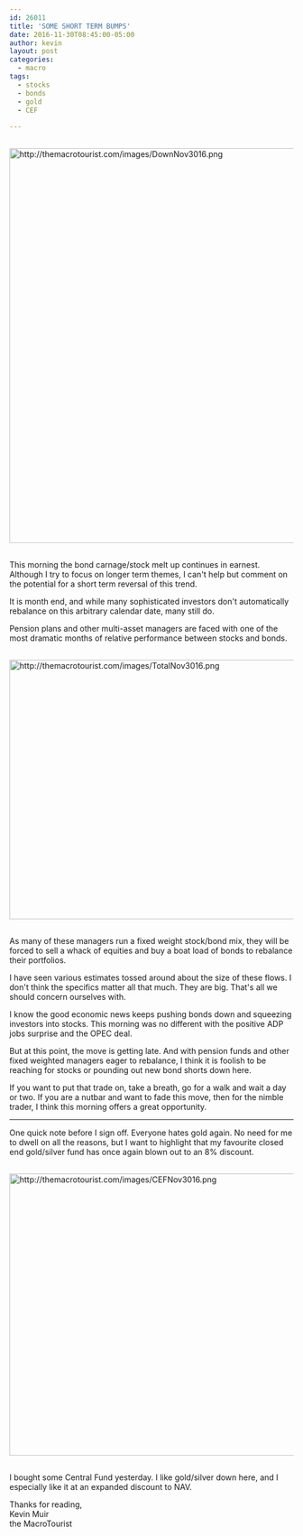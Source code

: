 ```yaml
---
id: 26011
title: 'SOME SHORT TERM BUMPS'
date: 2016-11-30T08:45:00-05:00
author: kevin
layout: post
categories:
  - macro
tags:
  - stocks
  - bonds
  - gold
  - CEF
   
---
```

<a href="http://themacrotourist.com/images/DownNov3016.png"><img src="http://themacrotourist.com/images/DownNov3016.png" alt="http://themacrotourist.com/images/DownNov3016.png" width="750" height="700" style="margin:30px auto;display:block;"></a>

This morning the bond carnage/stock melt up continues in earnest.  Although I try to focus on longer term themes, I can't help but comment on the potential for a short term reversal of this trend.

It is month end, and while many sophisticated investors don't automatically rebalance on this arbitrary calendar date, many still do.  

Pension plans and other multi-asset managers are faced with one of the most dramatic months of relative performance between stocks and bonds.

<a href="http://themacrotourist.com/images/TotalNov3016.png"><img src="http://themacrotourist.com/images/TotalNov3016.png" alt="http://themacrotourist.com/images/TotalNov3016.png" width="750" height="460" style="margin:30px auto;display:block;"></a>

As many of these managers run a fixed weight stock/bond mix, they will be forced to sell a whack of equities and buy a boat load of bonds to rebalance their portfolios.

I have seen various estimates tossed around about the size of these flows.  I don't think the specifics matter all that much.  They are big.  That's all we should concern ourselves with.

I know the good economic news keeps pushing bonds down and squeezing investors into stocks.  This morning was no different with the positive ADP jobs surprise and the OPEC deal.  

But at this point, the move is getting late.  And with pension funds and other fixed weighted managers eager to rebalance, I think it is foolish to be reaching for stocks or pounding out new bond shorts down here.

If you want to put that trade on, take a breath, go for a walk and wait a day or two.  If you are a nutbar and want to fade this move, then for the nimble trader, I think this morning offers a great opportunity.

---

One quick note before I sign off.  Everyone hates gold again.  No need for me to dwell on all the reasons, but I want to highlight that my favourite closed end gold/silver fund has once again blown out to an 8% discount.

<a href="http://themacrotourist.com/images/CEFNov3016.png"><img src="http://themacrotourist.com/images/CEFNov3016.png" alt="http://themacrotourist.com/images/CEFNov3016.png" width="750" height="500" style="margin:30px auto;display:block;"></a>

I bought some Central Fund yesterday.  I like gold/silver down here, and I especially like it at an expanded discount to NAV.

Thanks for reading,  
Kevin Muir  
the MacroTourist  



